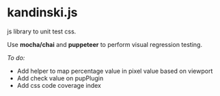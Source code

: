 # kandinski.js
js library to unit test css.

Use **mocha/chai** and **puppeteer** to perform visual regression testing.

*To do:*
- Add helper to map percentage value in pixel value based on viewport
- Add check value on pupPlugin
- Add css code coverage index
